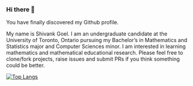 ### Hi there 👋

 You have finally discovered my Github profile.
 
My name is Shivank Goel. I am an undergraduate candidate at the University of Toronto, Ontario pursuing my Bachelor’s in Mathematics and Statistics major and Computer Sciences minor. I am interested in learning mathematics and mathematical educational research.
Please feel free to clone/fork projects, raise issues and submit PRs if you think something could be better.

[![Top Langs](https://github-readme-stats.vercel.app/api/top-langs/?username=KrishPatel13&layout=compact&theme=vision-friendly-dark)](https://github.com/anuraghazra/github-readme-stats)
<!--
**shivankgoel003/shivankgoel003** is a ✨ _special_ ✨ repository because its `README.md` (this file) appears on your GitHub profile.

Here are some ideas to get you started:

- 🔭 I’m currently working on ...
- 🌱 I’m currently learning ...
- 👯 I’m looking to collaborate on ...
- 🤔 I’m looking for help with ...
- 💬 Ask me about ...
- 📫 How to reach me: ...
- 😄 Pronouns: ...
- ⚡ Fun fact: ...
-->

